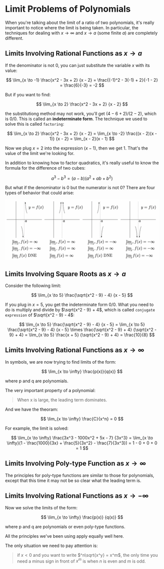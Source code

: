 # Limit Problems of Polynomials
When you're talking about the limit of a ratio of two polynomials, it's really important to notice where the limit is being taken. In particular, the techniques for dealing with $x \to \infty$ and $x \to a$ (some finite $a$) are completely different.

## Limits Involving Rational Functions as $x \to a$
If the denominator is not $0$, you can just substitute the variable $x$ with its value:

$$
\lim_{x \to -1} \frac{x^2 - 3x + 2} {x - 2} = \frac{(-1)^2 - 3(-1) + 2}{-1 - 2} = \frac{6}{-3} = -2
$$

But if you want to find:

$$
\lim_{x \to 2} \frac{x^2 - 3x + 2} {x - 2}
$$

the substitutiong method may not work, you'll get $(4 - 6 + 2) / (2 - 2)$, which is $0 / 0$. This is called an **indeterminate form**. The technique we used to solve this is called `factoring`:

$$
\lim_{x \to 2} \frac{x^2 - 3x + 2} {x - 2} = \lim_{x \to -2} \frac{(x - 2)(x - 1)} {x - 2} = \lim_{x - 2}(x - 1)
$$

Now we plug $x = 2$ into the expression $(x - 1)$, then we get $1$. That's the value of the limit we're looking for.

In addition to knowing how to factor quadratics, it's really useful to know the formula for the difference of two cubes:

$$
a^3 - b^3 = (a - b)(a^2 + ab + b^2)
$$

But what if the denominator is $0$ but the numerator is not $0$? There are four types of behavior that could arise: 

![denominator is zero](images/limits_poly/denom0.png)

## Limits Involving Square Roots as $x \to a$
Consider the following limit:

$$
\lim_{x \to 5} \frac{\sqrt{x^2 - 9} - 4} {x - 5}
$$

If you plug in $x = 5$, you get the indeterminate form $0 / 0$. What you need to do is multiply and divide by $\sqrt{x^2 - 9} + 4$, which is called `conjugate expression` of $\sqrt{x^2 - 9} - 4$:

$$
\lim_{x \to 5} \frac{\sqrt{x^2 - 9} - 4} {x - 5} = \lim_{x \to 5} \frac{\sqrt{x^2 - 9} - 4} {x - 5} \times \frac{\sqrt{x^2 - 9} + 4} {\sqrt{x^2 - 9} + 4} = \lim_{x \to 5} \frac{x + 5} {\sqrt{x^2 - 9} + 4} = \frac{10}{8}
$$

## Limits Involving Rational Functions as $x \to \infty$
In symbols, we are now trying to find limits of the form:

$$
\lim_{x \to \infty} \frac{p(x)}{q(x)}
$$

where p and q are polynomials.

The very important property of a polynomial:
> When x is large, the leading term dominates.

And we have the theoram:

$$
\lim_{x \to \infty} \frac{C}{x^n} = 0
$$

For example, the limit is solved:

$$
\lim_{x \to \infty} \frac{3x^3 - 1000x^2 + 5x - 7} {3x^3} = \lim_{x \to \infty}(1 - \frac{1000}{3x} + \frac{5}{3x^2} - \frac{7}{3x^3}) = 1 - 0 + 0 + 0 = 1
$$

## Limits Involving Poly-type Function as $x \to \infty$

The principles for poly-type functions are similar to those for polynomials, except that this time it may not be so clear what the leading term is.

## Limits Involving Rational Functions as $x \to -\infty$

Now we solve the limits of the form:

$$
\lim_{x \to \infty} \frac{p(x)} {q(x)}
$$

where p and q are polynomials or even poly-type functions.

All the principles we've been using apply equally well here.

The only situation we need to pay attention is:
> if $x < 0$ and you want to write $^n\sqrt{x^y} = x^m$, the only time you need a minus sign in front of $x^m$ is when $n$ is even and m is odd.
